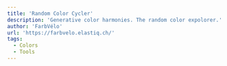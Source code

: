 ```yaml
---
title: 'Random Color Cycler'
description: 'Generative color harmonies. The random color expolorer.'
author: 'FarbVélo'
url: 'https://farbvelo.elastiq.ch/'
tags:
  - Colors
  - Tools
---
```

